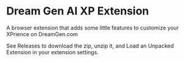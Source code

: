 # Dream Gen AI XP Extension
A browser extension that adds some little features to customize your XPrience on DreamGen.com

See Releases to download the zip, unzip it, and Load an Unpacked Extension in your extension settings.

